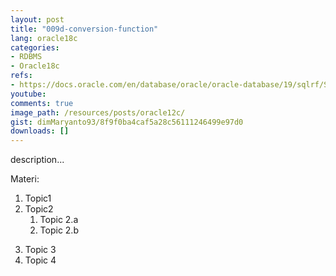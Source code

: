 ```yaml
---
layout: post
title: "009d-conversion-function"
lang: oracle18c
categories:
- RDBMS
- Oracle18c
refs: 
- https://docs.oracle.com/en/database/oracle/oracle-database/19/sqlrf/Single-Row-Functions.html#GUID-0E5115DD-F906-4F04-BB70-DF62DD4BBF91
youtube: 
comments: true
image_path: /resources/posts/oracle12c/
gist: dimMaryanto93/8f9f0ba4caf5a28c56111246499e97d0
downloads: []
---
```



description...

Materi: 

1. Topic1
2. Topic2
    1. Topic 2.a
    2. Topic 2.b
<!--more-->
3. Topic 3
4. Topic 4